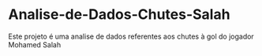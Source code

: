 # Analise-de-Dados-Chutes-Salah
Este projeto é uma analise de dados referentes aos chutes à gol do jogador Mohamed Salah
